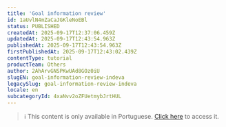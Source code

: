 ```yaml
---
title: 'Goal information review'
id: 1aUvlN4mZaCaJGKleNoEBl
status: PUBLISHED
createdAt: 2025-09-17T12:37:06.459Z
updatedAt: 2025-09-17T12:43:54.963Z
publishedAt: 2025-09-17T12:43:54.963Z
firstPublishedAt: 2025-09-17T12:43:02.439Z
contentType: tutorial
productTeam: Others
author: 2AhArvGNSPKwUAd8GOz0iU
slugEN: goal-information-review-indeva
legacySlug: goal-information-review-indeva
locale: en
subcategoryId: 4xaNvv2oZFUetmybJrtHUL
---
```


> ℹ️ This content is only available in Portuguese. [Click here](/pt/tutorial/revisao-das-informacoes-da-meta-indeva--1aUvlN4mZaCaJGKleNoEBl) to access it.
